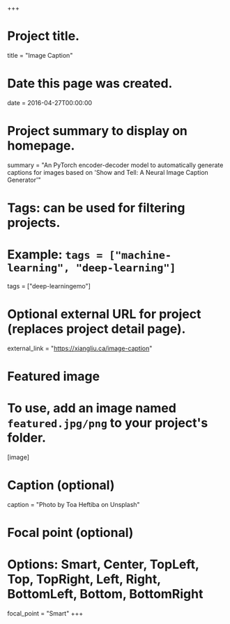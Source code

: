 +++
# Project title.
title = "Image Caption"

# Date this page was created.
date = 2016-04-27T00:00:00

# Project summary to display on homepage.
summary = "An PyTorch encoder-decoder model to automatically generate captions for images based on 'Show and Tell: A Neural Image Caption Generator'"

# Tags: can be used for filtering projects.
# Example: `tags = ["machine-learning", "deep-learning"]`
tags = ["deep-learningemo"]

# Optional external URL for project (replaces project detail page).
external_link = "https://xiangliu.ca/image-caption"

# Featured image
# To use, add an image named `featured.jpg/png` to your project's folder. 
[image]
  # Caption (optional)
  caption = "Photo by Toa Heftiba on Unsplash"

  # Focal point (optional)
  # Options: Smart, Center, TopLeft, Top, TopRight, Left, Right, BottomLeft, Bottom, BottomRight
  focal_point = "Smart"
+++